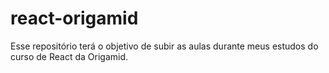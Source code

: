 # react-origamid
Esse repositório terá o objetivo de subir as aulas durante meus estudos do curso de React da Origamid.
